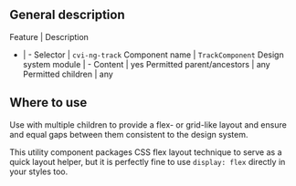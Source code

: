 ## General description

Feature | Description
- | -
Selector | `cvi-ng-track`
Component name | `TrackComponent`
Design system module | -
Content | yes
Permitted parent/ancestors | any
Permitted children | any

## Where to use

Use with multiple children to provide a flex- or grid-like layout and ensure and equal gaps between them consistent to the design system.

This utility component packages CSS flex layout technique to serve as a quick layout helper, but it is perfectly fine to use `display: flex` directly in your styles too.
